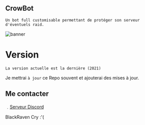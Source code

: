## CrowBot
`Un bot full customisable permettant de protéger son serveur d'éventuels raid. `

![banner](https://cdn.discordapp.com/attachments/899285865661104158/899697070569582652/AcrobaticVillainousGossamerwingedbutterfly-size_restricted.gif)

# Version
`La version actuelle est la dernière (2021)`


Je mettrai `à jour` ce Repo souvent et ajouterai des mises à jour.

## Me contacter

﹒[Serveur Discord](https://discord.gg/ZyeRMgXdEx)

BlackRaven Cry :'(
